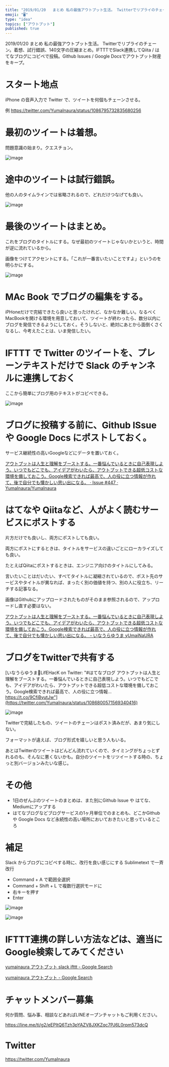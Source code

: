 ```yaml
---
title: "2019/01/20   まとめ 私の最強アウトプット生活。 Twitterでリプライのチェーン。着想、試行錯誤、140文字の圧縮まとめ。I"
emoji: "🖥"
type: "idea"
topics: ["アウトプット"]
published: true
---
```


2019/01/20   まとめ 私の最強アウトプット生活。 Twitterでリプライのチェーン。着想、試行錯誤、140文字の圧縮まとめ。IFTTTでSlack連携してQiita / はてなブログにコピペで投稿。Github Issues / Google Docsでアウトプット財産をキープ。

# スタート地点

iPhone の音声入力で Twitter で、ツイートを何個もチェーンさせる。

例 https://twitter.com/YumaInaura/status/1086795732835680256

# 最初のツイートは着想。

問題意識の始まり。クエスチョン。

![image](https://user-images.githubusercontent.com/13635059/51434320-64ebd400-1ca1-11e9-9424-6f4d8ecebb7e.png)


# 途中のツイートは試行錯誤。

他の人のタイムラインでは省略されるので、どれだけつなげても良い。

![image](https://user-images.githubusercontent.com/13635059/51434324-78973a80-1ca1-11e9-8985-9ab2ffa7eb5a.png)

# 最後のツイートはまとめ。

これをブログのタイトルにする。なぜ最初のツイートじゃないかというと、時間が逆に流れているから。

画像をつけてアクセントにする。「これが一番言いたいことですよ」というのを明らかにする。

![image](https://user-images.githubusercontent.com/13635059/51434328-8d73ce00-1ca1-11e9-89c4-85beb4adbfa9.png)

# MAc Book でブログの編集をする。

iPHoneだけで完結できたら良いと思ったけれど、なかなか難しい。なるべくMacBookを開ける環境を用意しておいて、ツイートが終わったら、数分以内にブログを発信できるようにしておく。そうしないと、絶対にあとから面倒くさくなるし、今考えたことは、いま発信したい。

# IFTTT で Twitter のツイートを、プレーンテキストだけで Slack のチャンネルに連携しておく

ここから簡単にブログ用のテキストがコピペできる。

![image](https://user-images.githubusercontent.com/13635059/51434347-f78c7300-1ca1-11e9-85a4-c30f9040ae0e.png)

# ブログに投稿する前に、Github ISsue や Google Docs にポストしておく。

サービス継続性の高いGoogleなどにデータを置いておく。

[アウトプットは人生と理解をブーストする。一番悩んでいるときに自己表現しよう。いつでもどこでも、アイデアがわいたら、アウトプットできる超低コストな環境を備しておこう。Google検索できれば最高で、人の役に立つ情報が作れて、後で自分でも懐かしい思い出になる。 · Issue #447 · YumaInaura/YumaInaura](https://github.com/YumaInaura/YumaInaura/issues/447)

# はてなや Qiitaなど、人がよく読むサービスにポストする

片方だけでも良いし、両方にポストしても良い。

両方にポストにするときは、タイトルをサービスの違いごとにローカライズしても良い。

たとえばQiitaにポストするときは、エンジニア向けのタイトルにしてみる。

言いたいことはだいたい、すべてタイトルに凝縮されているので、ポスト先のサービスやタイトルが異なれば、まったく別の価値を持つ、別の人に役立ち、リーチする記事なる。

画像はGithubにアップロードされたものがそのまま参照されるので、アップロードし直す必要はない。

[アウトプットは人生と理解をブーストする。一番悩んでいるときに自己表現しよう。いつでもどこでも、アイデアがわいたら、アウトプットできる超低コストな環境を備しておこう。Google検索できれば最高で、人の役に立つ情報が作れて、後で自分でも懐かしい思い出になる。 - いなうらゆうま yUmaiNaURA](http://yumainaura.hateblo.jp/entry/2019/01/20/104015)

# ブログをTwitterで共有する

[いなうらゆうま🤖LifEHacK on Twitter: "#はてなブログ アウトプットは人生と理解をブーストする。一番悩んでいるときに自己表現しよう。いつでもどこでも、アイデアがわいたら、アウトプットできる超低コストな環境を備しておこう。Google検索できれば最高で、人の役に立つ情報… https://t.co/9CfiByutJw"](https://twitter.com/YumaInaura/status/1086800571569340416)

![image](https://user-images.githubusercontent.com/13635059/51434381-9022f300-1ca2-11e9-81ae-2be619728165.png)

Twitterで完結したもの、ツイートのチェーンはポスト済みだが、あまり気にしない。

フォーマットが違えば、ブログ形式を嬉しいと思う人もいる。

あとはTwitterのツイートはどんどん流れていくので、タイミングがちょっとずれるのも、そんなに悪くないかも。自分のツイートをリツイートする時の、ちょっと別バージョンみたいな感じ。

# その他

- 1日のぜんぶのツイートのまとめは、また別にGithub Issue や はてな、Mediumにアップする
- はてなブログなどブログサービスの1ヶ月単位でのまとめも、どこかGithub や Google Docs など永続性の高い場所においておきたいと思っているところ

# 補足

Slack からブログにコピペする時に、改行を良い感じにする
Sublimetext で一斉改行

- Command  + A で範囲全選択
- Command + Shift + L で複数行選択モードに
- 右キーを押す
- Enter

![image](https://user-images.githubusercontent.com/13635059/51512362-ecc01280-1e48-11e9-81e9-203265726aec.png)

![image](https://user-images.githubusercontent.com/13635059/51512368-f21d5d00-1e48-11e9-947c-ec7b8d0c5a89.png)


# IFTTT連携の詳しい方法などは、適当にGoogle検索してみてください

[yumainaura アウトプット slack ifttt - Google Search](https://www.google.com/search?ei=x9ZDXPXIFc_q8AXZ1LrQDw&q=yumainaura+%E3%82%A2%E3%82%A6%E3%83%88%E3%83%97%E3%83%83%E3%83%88+slack+ifttt&oq=yumainaura+%E3%82%A2%E3%82%A6%E3%83%88%E3%83%97%E3%83%83%E3%83%88+slack+ifttt&gs_l=psy-ab.3..33i21.31274.34280..34379...2.0..0.128.1464.0j13......0....1..gws-wiz.OIjLOAt67Ok)

[yumainaura アウトプット - Google Search](https://www.google.com/search?q=yumainaura+%E3%82%A2%E3%82%A6%E3%83%88%E3%83%97%E3%83%83%E3%83%88&oq=yumainaura+%E3%82%A2%E3%82%A6%E3%83%88%E3%83%97%E3%83%83%E3%83%88&aqs=chrome..69i57j69i60l3j69i64l2.3172j0j7&sourceid=chrome&ie=UTF-8)








<!-- Update From Qiita API -->

# チャットメンバー募集


何か質問、悩み事、相談などあればLINEオープンチャットもご利用ください。

https://line.me/ti/g2/eEPltQ6Tzh3pYAZV8JXKZqc7PJ6L0rpm573dcQ





# Twitter


https://twitter.com/YumaInaura


<!-- Update From Qiita API -->


